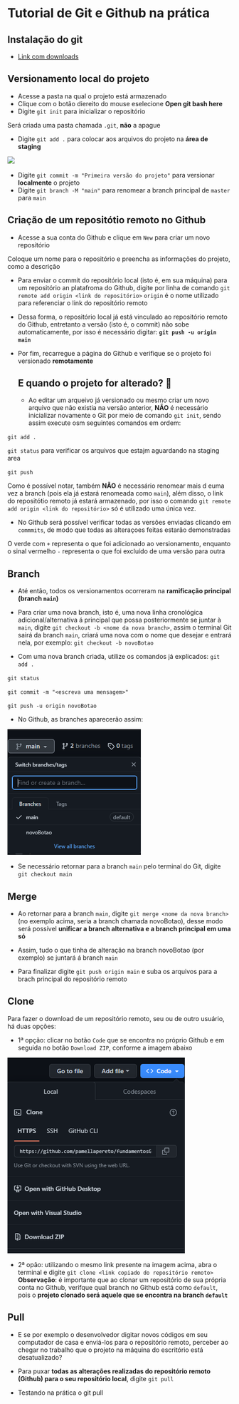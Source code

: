 # Tutorial de Git e Github na prática 

## Instalação do git
 * [Link com downloads](https://git-scm.com/downloads)
## Versionamento local do projeto
* Acesse a pasta na qual o projeto está armazenado
* Clique com o botão diereito do mouse eselecione **Open git bash here**
* Digite `git init` para inicializar o repositório

Será criada uma pasta chamada `.git`, **não** a apague
* Digite `git add .` para colocar aos arquivos do projeto na **área de staging** 
<img src="https://i1.wp.com/www.markus-gattol.name/misc/mm/si/content/git_git_add.png">

* Digite `git commit -m "Primeira versão do projeto"` para versionar **localmente** o projeto
* Digite `git branch -M "main"` para renomear a branch principal de `master` para `main`

## Criação de um repositótio remoto no Github
* Acesse a sua conta do Github e clique em `New` para criar um novo repositório

Coloque um nome para o repositório e preencha as informações do projeto, como a descrição
* Para enviar o commit do repositório local (isto é, em sua máquina) para um repositório an platafroma do Github, digite por linha de comando `git remote add origin <link do repositório>`
`origin` é o nome utilizado para referenciar o link do repositório remoto
* Dessa forma, o repositório local já está vinculado ao repositório remoto do Github, entretanto a versão (isto é, o commit) não sobe automaticamente, por isso é necessário digitar: **`git push -u origin main`**
* Por fim, recarregue a página do Github e verifique se o projeto foi versionado **remotamente**
  
  ## E quando o projeto for alterado? 🧐

  * Ao editar um arqueivo já versionado ou mesmo criar um novo arquivo que não existia na versão anterior, **NÃO** é necessário inicializar novamente o Git por meio de comando `git init`, sendo assim execute osm seguintes comandos em ordem:

`git add .` 

`git status` para verificar os arquivos que estajm aguardando na staging area

`git push` 

Como é possível notar, também **NÃO** é necessário renomear mais d euma vez a branch (pois ela já estará renomeada como `main`), além disso, o link do repositótio remoto já estará armazenado, por isso o comando `git remote add origin <link do repositório>` só é utilizado uma única vez.

* No Github será possível verificar todas as versões enviadas clicando em `commmits`, de modo que todas as alteraçoes feitas estarão demonstradas

O verde com `+` representa o que foi adicionado ao versionamento, enquanto o sinal vermelho `-` representa o que foi excluído de uma versão para outra

## Branch 

* Até então, todos os versionamentos ocorreram na **ramificação principal (branch `main`)**
* Para criar uma nova branch, isto é, uma nova linha cronológica adicional/alternativa á principal que possa posteriormente se juntar à `main`, digite `git checkout -b <nome da nova branch>`, assim o terminal Git sairá da branch `main`, criará uma nova com o nome que desejar e entrará nela, por exemplo: `git checkout -b novoBotao` 

* Com uma nova branch criada, utilize os comandos já explicados:
`git add .` 

`git status`

`git commit -m "<escreva uma mensagem>"` 

`git push -u origin novoBotao` 



* No Github, as branches aparecerão assim:

<img src="img/imgBranch.PNG">

* Se necessário retornar para a branch `main` pelo terminal do Git, digite `git checkout main`
 
## Merge 

* Ao retornar para a branch `main`, digite `git merge <nome da nova branch>` (no exemplo acima, seria a branch chamada novoBotao), desse modo será possível **unificar a branch alternativa e a branch principal em uma só**

* Assim, tudo o que tinha de alteração na branch novoBotao (por exemplo) se juntará á branch `main` 

* Para finalizar digite `git push origin main` e suba os arquivos para a brach principal do repositório remoto

## Clone 

Para fazer o download de um repositório remoto, seu ou de outro usuário, há duas opções:
* 1ª opção: clicar no botão `Code` que se encontra no próprio Github e em seguida no botão `Download ZIP`, conforme a imagem abaixo

<img src="img/imgClone.PNG">

* 2ª opão: utilizando o mesmo link presente na imagem acima, abra o terminal e digite `git clone <link copiado do repositório remoto>` 
**Observação**: é importante que ao clonar um repositório de sua própria conta no Github, verifque qual branch no Github está como `default`, pois o **projeto clonado será aquele que se encontra na branch `default`**

## Pull 

 * E se por exemplo o desenvolvedor digitar novos códigos em seu computador de casa e enviá-los para o repositório remoto, perceber ao chegar no trabalho que o projeto na máquina do escritório está desatualizado?

* Para puxar **todas as alterações realizadas do repositório remoto (Github) para o seu repositório local**, digite `git pull`

* Testando na prática o git pull
  
